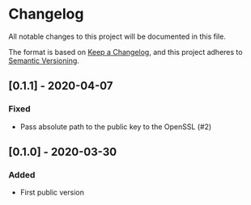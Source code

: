 # Changelog
All notable changes to this project will be documented in this file.

The format is based on [Keep a Changelog](https://keepachangelog.com/en/1.0.0/),
and this project adheres to [Semantic Versioning](https://semver.org/spec/v2.0.0.html).

## [0.1.1] - 2020-04-07

### Fixed

- Pass absolute path to the public key to the OpenSSL (#2)

## [0.1.0] - 2020-03-30

### Added

- First public version
